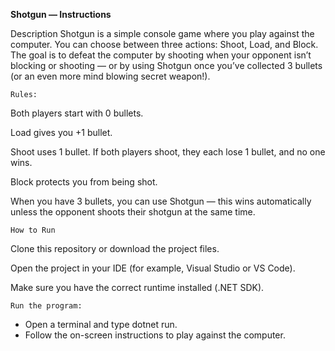 **Shotgun — Instructions**

Description
Shotgun is a simple console game where you play against the computer. You can choose between three actions: Shoot, Load, and Block. The goal is to defeat the computer by shooting when your opponent isn’t blocking or shooting — or by using Shotgun once you’ve collected 3 bullets (or an even more mind blowing secret weapon!).

`Rules:`

Both players start with 0 bullets.

Load gives you +1 bullet.

Shoot uses 1 bullet. If both players shoot, they each lose 1 bullet, and no one wins.

Block protects you from being shot.

When you have 3 bullets, you can use Shotgun — this wins automatically unless the opponent shoots their shotgun at the same time.

`How to Run`

Clone this repository or download the project files.

Open the project in your IDE (for example, Visual Studio or VS Code).

Make sure you have the correct runtime installed (.NET SDK).

`Run the program:`

- Open a terminal and type dotnet run.
- Follow the on-screen instructions to play against the computer.
